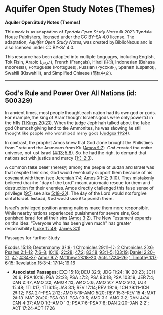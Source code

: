 # Aquifer Open Study Notes (Themes)

**Aquifer Open Study Notes (Themes)**

This work is an adaptation of *Tyndale Open Study Notes* © 2023 Tyndale House Publishers, licensed under the CC BY\-SA 4\.0 license. The adaptation, *Aquifer Open Study Notes*, was created by BiblioNexus and is also licensed under CC BY\-SA 4\.0\.

This resource has been adapted into multiple languages, including English, Tok Pisin, Arabic (عربي), French (Français), Hindi (हिंदी), Indonesian (Bahasa Indonesia), Portuguese (Português), Russian (Русский), Spanish (Español), Swahili (Kiswahili), and Simplified Chinese (简体中文).



--------------------------------

## God's Rule and Power Over All Nations (id: 500329)

In ancient times, most people thought each nation had its own god or gods. For example, the king of Aram thought Israel's gods were only powerful in the hills ([1 Kings 20:23](https://ref.ly/1Kgs20:23)). When the judge Jephthah talked about the false god Chemosh giving land to the Ammonites, he was showing he still thought like people who worshiped many gods ([Judges 11:24](https://ref.ly/Judg11:24)). 

In contrast, the prophet Amos knew that God alone brought the Philistines from Crete and the Arameans from Kir ([Amos 9:7](https://ref.ly/Amos9:7)). God created the entire universe, not just Israel ([4:13](https://ref.ly/Amos4:13); [5:8](https://ref.ly/Amos5:8)). So, he had the right to demand that nations act with justice and mercy ([1:3–2:3](https://ref.ly/Amos1:3-Amos1:2)).

A common false belief (heresy) among the people of Judah and Israel was that despite their sins, God would eventually support them because of his covenant with them (see [Jeremiah 7:4](https://ref.ly/Jer7:4); [Amos 3:1–2](https://ref.ly/Amos3:1-Amos3:2); [9:10](https://ref.ly/Amos9:10)). They mistakenly believed that the "day of the Lord" meant automatic rescue for them and destruction for their enemies. Amos directly challenged this false sense of privilege ([9:7](https://ref.ly/Amos9:7); see also [5:18–20](https://ref.ly/Amos5:18-Amos5:20)). The day of the Lord would not forgive sinful Israel. Instead, God would use it to punish them.

Israel's privileged position among nations made them more responsible. While nearby nations experienced punishment for severe sins, God punished Israel for all their sins ([Amos 3:2](https://ref.ly/Amos3:2)). The New Testament expands on this idea: "Everyone who has been given much" has greater responsibility ([Luke 12:48](https://ref.ly/Luke12:48); [James 3:1](https://ref.ly/Jas3:1)).

Passages for Further Study

[Exodus 15:18](https://ref.ly/Exod15:18); [Deuteronomy 32:8](https://ref.ly/Deut32:8); [1 Chronicles 29:11–12](https://ref.ly/1Chr29:11-1Chr29:12); [2 Chronicles 20:6](https://ref.ly/2Chr20:6); [Psalms 2:1–12](https://ref.ly/Ps2:1-Ps2:12); [7:6–8](https://ref.ly/Ps7:6-Ps7:8); [10:16](https://ref.ly/Ps10:16); [22:28](https://ref.ly/Ps22:28); [47:2](https://ref.ly/Ps47:2); [83:18](https://ref.ly/Ps83:18); [93:1–5](https://ref.ly/Ps93:1-Ps93:5); [103:19](https://ref.ly/Ps103:19); [Daniel 2:20–21](https://ref.ly/Dan2:20-Dan2:21), [47](https://ref.ly/Dan2:47); [4:34–37](https://ref.ly/Dan4:34-Dan4:37); [Amos 9:7](https://ref.ly/Amos9:7); [Matthew 28:18–20](https://ref.ly/Matt28:18-Matt28:20); [Acts 17:24–26](https://ref.ly/Acts17:24-Acts17:26); [1 Timothy 1:17](https://ref.ly/1Tim1:17); [6:15](https://ref.ly/1Tim6:15); [Revelation 15:3–4](https://ref.ly/Rev15:3-Rev15:4); [17:14](https://ref.ly/Rev17:14); [19:16](https://ref.ly/Rev19:16)

* **Associated Passages:** EXO 15:18; DEU 32:8; JDG 11:24; 1KI 20:23; 2CH 20:6; PSA 10:16; PSA 22:28; PSA 47:2; PSA 83:18; PSA 103:19; JER 7:4; DAN 2:47; AMO 3:2; AMO 4:13; AMO 5:8; AMO 9:7; AMO 9:10; LUK 12:48; 1TI 1:17; 1TI 6:15; JAS 3:1; REV 17:14; REV 19:16; 1CH 29:11–1CH 29:12; PSA 2:1–PSA 2:12; AMO 5:18–AMO 5:20; REV 15:3–REV 15:4; MAT 28:18–MAT 28:20; PSA 93:1–PSA 93:5; AMO 3:1–AMO 3:2; DAN 4:34–DAN 4:37; AMO 1:2–AMO 1:3; PSA 7:6–PSA 7:8; DAN 2:20–DAN 2:21; ACT 17:24–ACT 17:26

